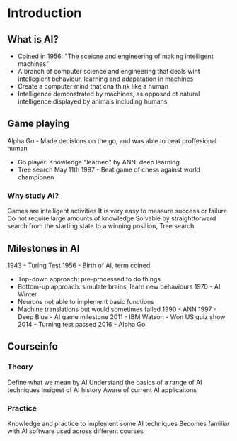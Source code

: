 # Introduction

## What is AI?

- Coined in 1956: "The sceicne and engineering of making intelligent machines"
- A branch of computer science and engineering that deals wiht intellegient behaviour, learning and adapatation in machines
- Create a computer mind that cna think like a human
- Intelligence demonstrated by machines, as opposed ot natural intelligence displayed by animals including humans

## Game playing

Alpha Go - Made decisions on the go, and was able to beat proffesional human

- Go player. Knowledge "learned" by ANN: deep learning
- Tree search
    May 11th 1997 - Beat game of chess against world championen

### Why study AI?

Games are intelligent activities
It is very easy to measure success or failure
Do not require large amounts of knowledge
Solvable by straightforward search from the starting state to a winning position, Tree search

## Milestones in AI

1943 - Turing Test
1956 - Birth of AI, term coined
- Top-down approach: pre-processed to do things
- Bottom-up approach: simulate brains, learn new behaviours
1970 - AI Winter
- Neurons not able to implement basic functions
- Machine translations but would sometimes failed
1990 - ANN
1997 - Deep Blue - AI game milestone
2011 - IBM Watson - Won US quiz show
2014 - Turning test passed
2016 - Alpha Go

## Courseinfo 
### Theory
Define what we mean by AI
Understand the basics of a range of AI techniques
Insigest of AI history
Aware of current AI applicaitons
### Practice
Knowledge and practice to implement some AI techniques
Becomes familiar with AI software used across different courses
